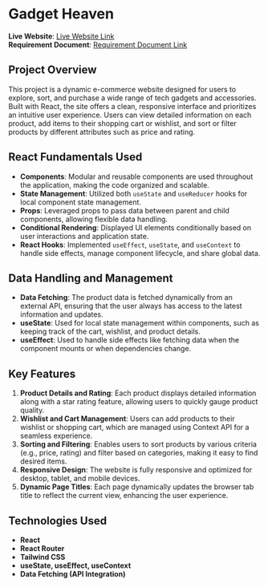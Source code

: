 # Gadget Heaven

**Live Website**: [Live Website Link](https://gadget-heaven01.netlify.app/)  
**Requirement Document**: [Requirement Document Link](https://drive.google.com/file/d/1aBLaCDyupQj7Zt5C2uB2e9cPP2h0hP-s/view?usp=sharing)

## Project Overview

This project is a dynamic e-commerce website designed for users to explore, sort, and purchase a wide range of tech gadgets and accessories. Built with React, the site offers a clean, responsive interface and prioritizes an intuitive user experience. Users can view detailed information on each product, add items to their shopping cart or wishlist, and sort or filter products by different attributes such as price and rating.

## React Fundamentals Used

- **Components**: Modular and reusable components are used throughout the application, making the code organized and scalable.
- **State Management**: Utilized both `useState` and `useReducer` hooks for local component state management.
- **Props**: Leveraged props to pass data between parent and child components, allowing flexible data handling.
- **Conditional Rendering**: Displayed UI elements conditionally based on user interactions and application state.
- **React Hooks**: Implemented `useEffect`, `useState`, and `useContext` to handle side effects, manage component lifecycle, and share global data.

## Data Handling and Management

- **Data Fetching**: The product data is fetched dynamically from an external API, ensuring that the user always has access to the latest information and updates.
- **useState**: Used for local state management within components, such as keeping track of the cart, wishlist, and product details.
- **useEffect**: Used to handle side effects like fetching data when the component mounts or when dependencies change.

## Key Features

1. **Product Details and Rating**: Each product displays detailed information along with a star rating feature, allowing users to quickly gauge product quality.
2. **Wishlist and Cart Management**: Users can add products to their wishlist or shopping cart, which are managed using Context API for a seamless experience.
3. **Sorting and Filtering**: Enables users to sort products by various criteria (e.g., price, rating) and filter based on categories, making it easy to find desired items.
4. **Responsive Design**: The website is fully responsive and optimized for desktop, tablet, and mobile devices.
5. **Dynamic Page Titles**: Each page dynamically updates the browser tab title to reflect the current view, enhancing the user experience.

## Technologies Used

- **React**
- **React Router**
- **Tailwind CSS**
- **useState, useEffect, useContext**
- **Data Fetching (API Integration)**
